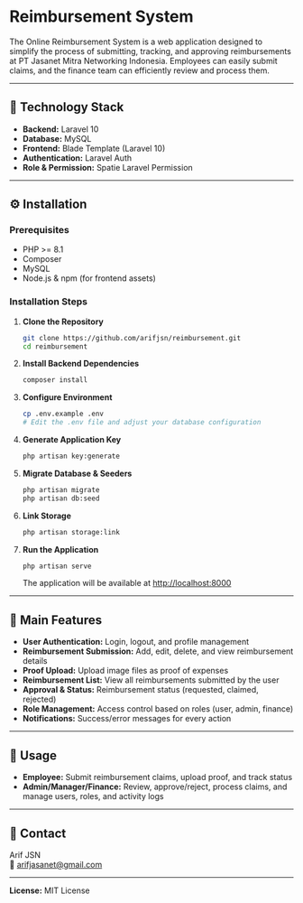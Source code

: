 # Reimbursement System

The Online Reimbursement System is a web application designed to simplify the process of submitting, tracking, and approving reimbursements at PT Jasanet Mitra Networking Indonesia. Employees can easily submit claims, and the finance team can efficiently review and process them.

---

## 🚀 Technology Stack

- **Backend:** Laravel 10  
- **Database:** MySQL  
- **Frontend:** Blade Template (Laravel 10)  
- **Authentication:** Laravel Auth  
- **Role & Permission:** Spatie Laravel Permission  

---

## ⚙️ Installation

### Prerequisites

- PHP >= 8.1
- Composer
- MySQL
- Node.js & npm (for frontend assets)

### Installation Steps

1. **Clone the Repository**
    ```bash
    git clone https://github.com/arifjsn/reimbursement.git
    cd reimbursement
    ```

2. **Install Backend Dependencies**
    ```bash
    composer install
    ```

3. **Configure Environment**
    ```bash
    cp .env.example .env
    # Edit the .env file and adjust your database configuration
    ```

4. **Generate Application Key**
    ```bash
    php artisan key:generate
    ```

5. **Migrate Database & Seeders**
    ```bash
    php artisan migrate
    php artisan db:seed
    ```

6. **Link Storage**
    ```bash
    php artisan storage:link
    ```

7. **Run the Application**
    ```bash
    php artisan serve
    ```
    The application will be available at [http://localhost:8000](http://localhost:8000)

---

## 📝 Main Features

- **User Authentication:** Login, logout, and profile management
- **Reimbursement Submission:** Add, edit, delete, and view reimbursement details
- **Proof Upload:** Upload image files as proof of expenses
- **Reimbursement List:** View all reimbursements submitted by the user
- **Approval & Status:** Reimbursement status (requested, claimed, rejected)
- **Role Management:** Access control based on roles (user, admin, finance)
- **Notifications:** Success/error messages for every action

---

## 📄 Usage

- **Employee:** Submit reimbursement claims, upload proof, and track status
- **Admin/Manager/Finance:** Review, approve/reject, process claims, and manage users, roles, and activity logs

---

## 📧 Contact

Arif JSN  
📧 [arifjasanet@gmail.com](mailto:arifjasanet@gmail.com)

---

**License:** MIT License